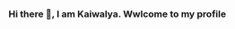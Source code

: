 ### Hi there 👋, I am Kaiwalya. Wwlcome to my profile

<!--
**kaiwalyakoparkar/kaiwalyakoparkar** is a ✨ _special_ ✨ repository because its `README.md` (this file) appears on your GitHub profile.

Here are some ideas to get you started:

- 🔭 I’m currently working on College Management System Project.
- 🌱 I’m currently learning new trends and technology.
- 👯 I’m looking to collaborate on latest technology which can change the world

- 💬 Ask me about Front End, Machine Learning, Database, OOPs
- 📫 How to reach me: Website : https://kaiwalyakoparkar.github.io
                      LinkedIn :https://www.linkedin.com/in/kaiwalya-koparkar-0a0894191
- 😄 Pronouns: He
- ⚡ Fun fact: "I am not special but a kind of iterative loop continuously going inside my mind..."
-->
